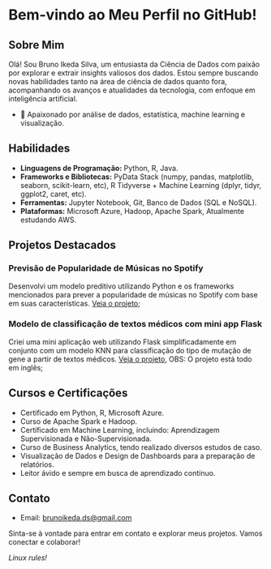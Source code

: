 # Bem-vindo ao Meu Perfil no GitHub!

## Sobre Mim
Olá! Sou Bruno Ikeda Silva, um entusiasta da Ciência de Dados com paixão por explorar e extrair insights valiosos dos dados. Estou sempre buscando novas habilidades tanto na área de ciência de dados quanto fora, acompanhando os avanços e atualidades da tecnologia, com enfoque em inteligência artificial.

- 🌟 Apaixonado por análise de dados, estatística, machine learning e visualização.

## Habilidades

- **Linguagens de Programação:** Python, R, Java.
- **Frameworks e Bibliotecas:** PyData Stack (numpy, pandas, matplotlib, seaborn, scikit-learn, etc), R Tidyverse + Machine Learning (dplyr, tidyr, ggplot2, caret, etc).
- **Ferramentas:** Jupyter Notebook, Git, Banco de Dados (SQL e NoSQL).
- **Plataformas:** Microsoft Azure, Hadoop, Apache Spark, Atualmente estudando AWS.

## Projetos Destacados

### Previsão de Popularidade de Músicas no Spotify
Desenvolvi um modelo preditivo utilizando Python e os frameworks mencionados para prever a popularidade de músicas no Spotify com base em suas características. [Veja o projeto](https://github.com/BrunoIkedaDS/SpotifySongsPopularity);

### Modelo de classificação de textos médicos com mini app Flask
Criei uma mini aplicação web utilizando Flask simplificadamente em conjunto com um modelo KNN para classificação do tipo de mutação de gene a partir de textos médicos. [Veja o projeto](https://github.com/BrunoIkedaDS/MedicalTextClassifier), OBS: O projeto está todo em inglês;

## Cursos e Certificações

- Certificado em Python, R, Microsoft Azure.
- Curso de Apache Spark e Hadoop.
- Certificado em Machine Learning, incluindo: Aprendizagem Supervisionada e Não-Supervisionada.
- Curso de Business Analytics, tendo realizado diversos estudos de caso.
- Visualização de Dados e Design de Dashboards para a preparação de relatórios.
- Leitor ávido e sempre em busca de aprendizado contínuo.

## Contato

- Email: brunoikeda.ds@gmail.com

Sinta-se à vontade para entrar em contato e explorar meus projetos. Vamos conectar e colaborar!

*Linux rules!*

